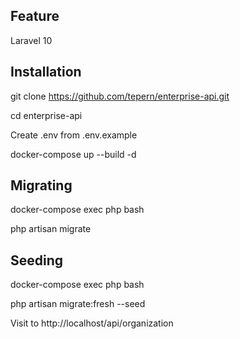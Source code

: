 ## Feature

Laravel 10

## Installation

git clone https://github.com/tepern/enterprise-api.git

cd enterprise-api

Create .env from .env.example

docker-compose up --build -d

## Migrating

docker-compose exec php bash

php artisan migrate

## Seeding

docker-compose exec php bash

php artisan migrate:fresh --seed

Visit to http://localhost/api/organization